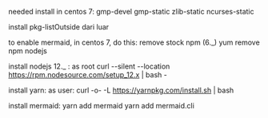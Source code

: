 needed install in centos 7:
  gmp-devel
  gmp-static
  zlib-static
  ncurses-static

  install pkg-listOutside dari luar

to enable mermaid, in centos 7, do this:
remove stock npm (6._)
  yum remove npm nodejs

install nodejs 12._ :
as root
  curl --silent --location https://rpm.nodesource.com/setup_12.x | bash -

install yarn:
as user:
  curl -o- -L https://yarnpkg.com/install.sh | bash

install mermaid:
  yarn add mermaid
  yarn add mermaid.cli

